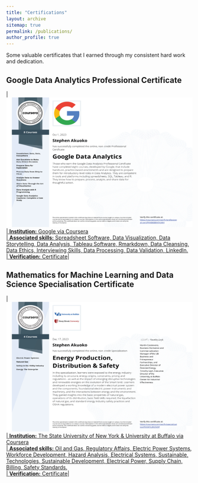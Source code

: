 ```yaml
---
title: "Certifications"
layout: archive
sitemap: true
permalink: /publications/
author_profile: true
---
```


Some valuable certificates that I earned through my consistent hard work and dedication.

## Google Data Analytics Professional Certificate

| <a href="/assets/images/GoogleAnalytics/Coursera Google Data Analytics Professional Certificate.jpg"><img src="/assets/images/GoogleAnalytics/Coursera Google Data Analytics Professional Certificate.jpg" width="600px" height="350px" alt=""> | **Institution:** Google via Coursera <br>|
**Associated skills:** Spreadsheet Software, Data Visualization, Data Storytelling, Data Analysis, Tableau Software, Rmarkdown, Data Cleansing, Data Ethics, Interviewing Skills, Data Processing, Data Validation, LinkedIn.<br>|
**Verification:** [Certificate](https://coursera.org/share/3b579c6c0bc719d9008811562419a238)|

## Mathematics for Machine Learning and Data Science Specialisation Certificate

| <a href="/assets/images/ProdEnerSafe/Energy Production, Distribution & Safety.jpg"><img src="/assets/images/ProdEnerSafe/Energy Production, Distribution & Safety.jpg" width="600px" height="350px" alt=""> | **Institution:** The State University of New York & University at Buffalo via Coursera <br>|
**Associated skills:** Oil and Gas, Regulatory Affairs, Electric Power Systems, Workforce Development, Hazard Analysis, Electrical Systems, Sustainable, Technologies, Sustainable Development, Electrical Power, Supply Chain, Billing, Safety Standards.<br>|
**Verification:** [Certificate](https://coursera.org/share/efb7a1cc37320aecebc6ae43b14da467)|

